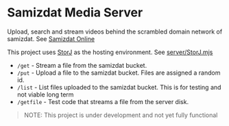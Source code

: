 # Samizdat Media Server

Upload, search and stream videos behind the scrambled domain network of samizdat.
See [Samizdat Online](https://samizdatonline.org)

This project uses [StorJ](https://storj.io) as the hosting environment. See [server/StorJ.mjs]()

* `/get` - Stream a file from the samizdat bucket.
* `/put` - Upload a file to the samizdat bucket. Files are assigned a random id.
* `/list` - List files uploaded to the samizdat bucket. This is for testing and not viable long term
* `/getfile` - Test code that streams a file from the server disk.

>NOTE: This project is under development and not yet fully functional
